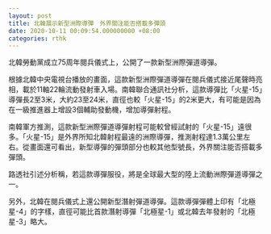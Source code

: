 ```yaml
---
layout: post
title: 北韓展示新型洲際導彈　外界關注能否搭載多彈頭
date: 2020-10-11 00:09:54.000000000 +08:00
categories: rthk
---
```


北韓勞動黨成立75周年閱兵儀式上，公開了一款新型洲際彈道導彈。

根據北韓中央電視台播放的畫面，這款新型洲際彈道導彈在閱兵儀式接近尾聲時亮相，載於11軸22輪流動發射車入場。南韓聯合通訊社分析，這款導彈比「火星-15」導彈長2至3米，大約23至24米，直徑也較「火星-15」的2米更大，有可能是因為在一級推進器上增設3個輔助發動機，增加導彈射程。

南韓軍方推測，這款新型洲際彈道導彈射程可能較曾經試射的「火星-15」遠很多。「火星-15」是外界所知北韓射程最遠的洲際導彈，推測射程達1.3萬公里左右。從畫面還可看出，新型導彈的彈頭部分也較其他型號長，外界關注能否搭載多彈頭。

路透社引述分析稱，若這款導彈服役，將是全球最大型的陸上流動洲際彈道導彈之一。

另外，北韓在閱兵儀式上還公開新型潛射彈道導彈。這款導彈彈體上印有「北極星-4」的字樣，直徑可能比首款潛射導彈「北極星-1」或北韓去年發射的「北極星-3」略大。
